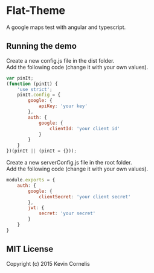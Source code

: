 # Flat-Theme
   
A google maps test with angular and typescript.
   
   
## Running the demo
   
Create a new config.js file in the dist folder.   
Add the following code (change it with your own values).   

```javascript
var pinIt;
(function (pinIt) {
    'use strict';
    pinIt.config = {
        google: {
            apiKey: 'your key'
        },
        auth: {
            google: {
                clientId: 'your client id'
            }
        }
    }
})(pinIt || (pinIt = {}));
```
   
Create a new serverConfig.js file in the root folder.   
Add the following code (change it with your own values).   

```javascript
module.exports = {
    auth: {
        google: {
            clientSecret: 'your client secret'
        },
        jwt: {
            secret: 'your secret'
        }
    }
}
```
   
   
   
## MIT License
   
Copyright (c) 2015 Kevin Cornelis
